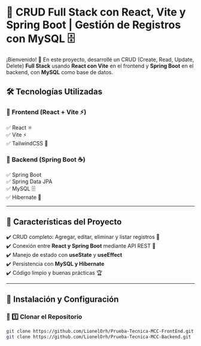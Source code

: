 # 🚀 CRUD Full Stack con React, Vite y Spring Boot | Gestión de Registros con MySQL 🗄️  

¡Bienvenido! 🎉 En este proyecto, desarrollé un CRUD (Create, Read, Update, Delete) **Full Stack** usando **React con Vite** en el frontend y **Spring Boot** en el backend, con **MySQL** como base de datos.  

## 🛠️ Tecnologías Utilizadas  

### 🔹 **Frontend (React + Vite ⚡)**  
✅ React ⚛️  
✅ Vite ⚡  
✅ TailwindCSS 🎨  

### 🔹 **Backend (Spring Boot ☕)**  
✅ Spring Boot  
✅ Spring Data JPA  
✅ MySQL 🗄️  
✅ Hibernate 🔄  

---

## 🎯 **Características del Proyecto**  
✔️ CRUD completo: Agregar, editar, eliminar y listar registros 📝  
✔️ Conexión entre **React y Spring Boot** mediante API REST 🔗  
✔️ Manejo de estado con **useState** y **useEffect**  
✔️ Persistencia con **MySQL y Hibernate**  
✔️ Código limpio y buenas prácticas 🏆  

---

## 🚀 **Instalación y Configuración**  

### 🔹 1️⃣ Clonar el Repositorio  
```bash
git clone https://github.com/LionelOrh/Prueba-Tecnica-MCC-FrontEnd.git
git clone https://github.com/LionelOrh/Prueba-Tecnica-MCC-Backend.git

